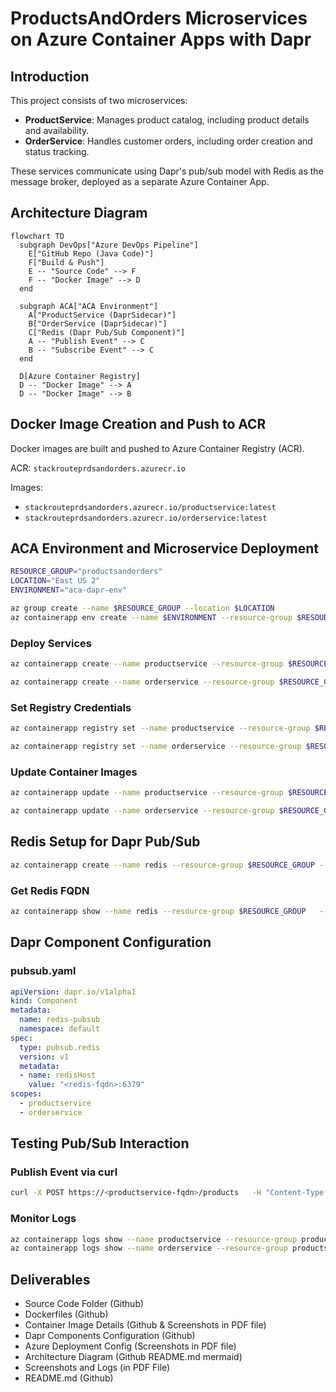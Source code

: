 
# ProductsAndOrders Microservices on Azure Container Apps with Dapr

## Introduction
This project consists of two microservices:
- **ProductService**: Manages product catalog, including product details and availability.
- **OrderService**: Handles customer orders, including order creation and status tracking.

These services communicate using Dapr's pub/sub model with Redis as the message broker, deployed as a separate Azure Container App.

## Architecture Diagram

```mermaid
flowchart TD
  subgraph DevOps["Azure DevOps Pipeline"]
    E["GitHub Repo (Java Code)"]
    F["Build & Push"]
    E -- "Source Code" --> F
    F -- "Docker Image" --> D
  end

  subgraph ACA["ACA Environment"]
    A["ProductService (DaprSidecar)"]
    B["OrderService (DaprSidecar)"]
    C["Redis (Dapr Pub/Sub Component)"]
    A -- "Publish Event" --> C
    B -- "Subscribe Event" --> C
  end

  D[Azure Container Registry]
  D -- "Docker Image" --> A
  D -- "Docker Image" --> B
```

## Docker Image Creation and Push to ACR
Docker images are built and pushed to Azure Container Registry (ACR).

ACR: `stackrouteprdsandorders.azurecr.io`

Images:
- `stackrouteprdsandorders.azurecr.io/productservice:latest`
- `stackrouteprdsandorders.azurecr.io/orderservice:latest`

## ACA Environment and Microservice Deployment
```bash
RESOURCE_GROUP="productsandorders"
LOCATION="East US 2"
ENVIRONMENT="aca-dapr-env"

az group create --name $RESOURCE_GROUP --location $LOCATION
az containerapp env create --name $ENVIRONMENT --resource-group $RESOURCE_GROUP --location $LOCATION
```

### Deploy Services
```bash
az containerapp create --name productservice --resource-group $RESOURCE_GROUP --environment $ENVIRONMENT   --image $ACR/productservice:latest --target-port 8080 --ingress external   --registry-server $ACR --enable-dapr --dapr-app-id productservice --dapr-app-port 8080

az containerapp create --name orderservice --resource-group $RESOURCE_GROUP --environment $ENVIRONMENT   --image $ACR/orderservice:latest --target-port 8081 --ingress internal   --registry-server $ACR --enable-dapr --dapr-app-id orderservice --dapr-app-port 8081
```

### Set Registry Credentials
```bash
az containerapp registry set --name productservice --resource-group $RESOURCE_GROUP   --server $ACR_SERVER --username $ACR_USER --password "$ACR_PASS"

az containerapp registry set --name orderservice --resource-group $RESOURCE_GROUP   --server $ACR_SERVER --username $ACR_USER --password "$ACR_PASS"
```

### Update Container Images
```bash
az containerapp update --name productservice --resource-group $RESOURCE_GROUP   --image $ACR_SERVER/productservice:latest

az containerapp update --name orderservice --resource-group $RESOURCE_GROUP   --image $ACR_SERVER/orderservice:latest
```

## Redis Setup for Dapr Pub/Sub
```bash
az containerapp create --name redis --resource-group $RESOURCE_GROUP --environment $ENVIRONMENT   --image redis:6.2 --target-port 6379 --ingress internal
```

### Get Redis FQDN
```bash
az containerapp show --name redis --resource-group $RESOURCE_GROUP   --query properties.configuration.ingress.fqdn -o tsv
```

## Dapr Component Configuration
### pubsub.yaml
```yaml
apiVersion: dapr.io/v1alpha1
kind: Component
metadata:
  name: redis-pubsub
  namespace: default
spec:
  type: pubsub.redis
  version: v1
  metadata:
  - name: redisHost
    value: "<redis-fqdn>:6379"
scopes:
  - productservice
  - orderservice
```

## Testing Pub/Sub Interaction
### Publish Event via curl
```bash
curl -X POST https://<productservice-fqdn>/products   -H "Content-Type: application/json"   -d '{ "id": 1, "name": "Test Product", "price": 99.99 }'
```

### Monitor Logs
```bash
az containerapp logs show --name productservice --resource-group productsandorders
az containerapp logs show --name orderservice --resource-group productsandorders
```

## Deliverables
- Source Code Folder (Github)
- Dockerfiles (Github)
- Container Image Details (Github & Screenshots in PDF file)
- Dapr Components Configuration (Github)
- Azure Deployment Config (Screenshots in PDF file)
- Architecture Diagram (Github README.md mermaid)
- Screenshots and Logs (in PDF File)
- README.md (Github)
